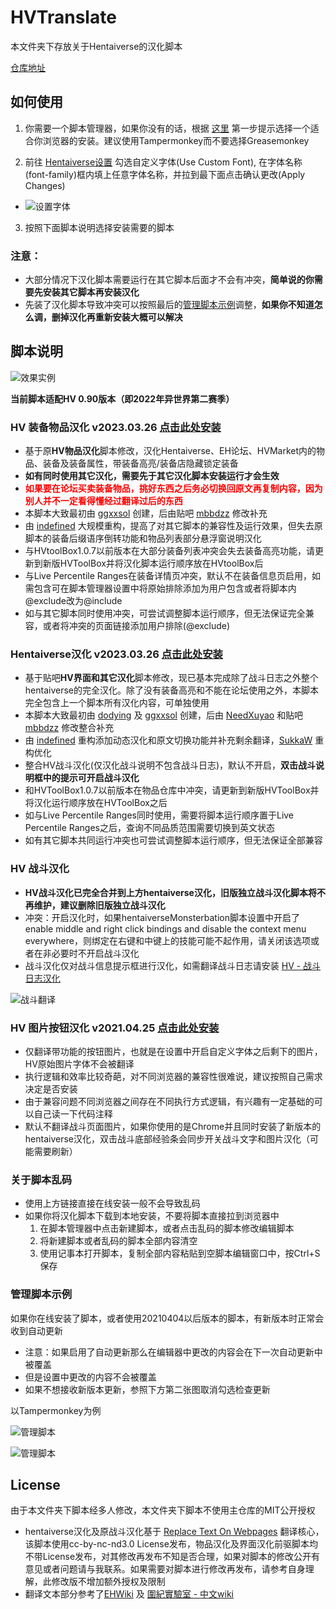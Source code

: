 # HVTranslate

本文件夹下存放关于Hentaiverse的汉化脚本

[仓库地址](https://github.com/indefined/UserScripts/tree/master/HVTranslate)

## 如何使用

1. 你需要一个脚本管理器，如果你没有的话，根据 [这里](https://greasyfork.org/zh-CN#home-step-1) 第一步提示选择一个适合你浏览器的安装。建议使用Tampermonkey而不要选择Greasemonkey

2. 前往 [Hentaiverse设置](https://hentaiverse.org/?s=Character&ss=se#settings_cfont) 勾选自定义字体(Use Custom Font), 在字体名称(font-family)框内填上任意字体名称，并拉到最下面点击确认更改(Apply Changes)

  - ![设置字体](https://greasyfork.s3.us-east-2.amazonaws.com/yc4unv6vcyxg38ifqcq75y5x4sum)

3. 按照下面脚本说明选择安装需要的脚本

### 注意：
- 大部分情况下汉化脚本需要运行在其它脚本后面才不会有冲突，**简单说的你需要先安装其它脚本再安装汉化**
- 先装了汉化脚本导致冲突可以按照最后的[管理脚本示例](#管理脚本示例)调整，**如果你不知道怎么调，删掉汉化再重新安装大概可以解决**

## 脚本说明

![效果实例](https://greasyfork.s3.us-east-2.amazonaws.com/nzycbcbtb9p5prkg7bhlrfy87ipf)

**当前脚本适配HV 0.90版本（即2022年异世界第二赛季）**

### HV 装备物品汉化 v2023.03.26 [点击此处安装](https://sleazyfork.org/scripts/404119/code/install.user.js)

- 基于原**HV物品汉化**脚本修改，汉化Hentaiverse、EH论坛、HVMarket内的物品、装备及装备属性，带装备高亮/装备店隐藏锁定装备
- **如有同时使用其它汉化，需要先于其它汉化脚本安装运行才会生效**
- **<font color="red">如果要在论坛买卖装备物品，挑好东西之后务必切换回原文再复制内容，因为别人并不一定看得懂经过翻译过后的东西</font>**
- 本脚本大致最初由 [ggxxsol](https://greasyfork.org/scripts/25986) 创建，后由贴吧 [mbbdzz](https://tieba.baidu.com/p/4849863522) 修改补充
- 由 [indefined](https://github.com/indefined/UserScripts/tree/master/HVTranslate) 大规模重构，提高了对其它脚本的兼容性及运行效果，但失去原脚本的装备后缀语序倒转功能和物品列表部分悬浮窗说明汉化
- 与HVtoolBox1.0.7以前版本在大部分装备列表冲突会失去装备高亮功能，请更新到新版HVToolBox并将汉化脚本运行顺序放在HVtoolBox后
- 与Live Percentile Ranges在装备详情页冲突，默认不在装备信息页启用，如需包含可在脚本管理器设置中将原始排除添加为用户包含或者将脚本内@exclude改为@include
- 如与其它脚本同时使用冲突，可尝试调整脚本运行顺序，但无法保证完全兼容，或者将冲突的页面链接添加用户排除(@exclude)


### Hentaiverse汉化 v2023.03.26 [点击此处安装](https://sleazyfork.org/scripts/404118/code/HentaiVerse%E6%B1%89%E5%8C%96.user.js)

- 基于贴吧**HV界面和其它汉化**脚本修改，现已基本完成除了战斗日志之外整个hentaiverse的完全汉化。除了没有装备高亮和不能在论坛使用之外，本脚本完全包含上一个脚本所有汉化内容，可单独使用
- 本脚本大致最初由 [dodying](https://github.com/dodying/UserJs/blob/master/modify/hvTranslator.user.js) 及 [ggxxsol](https://greasyfork.org/scripts/9680) 创建，后由 [NeedXuyao](https://greasyfork.org/zh-CN/scripts/2120) 和贴吧 [mbbdzz](https://tieba.baidu.com/p/4849863522) 修改整合补充
- 由 [indefined](https://github.com/indefined/UserScripts/tree/master/HVTranslate) 重构添加动态汉化和原文切换功能并补充剩余翻译，[SukkaW](https://github.com/SukkaW) 重构优化
- 整合HV战斗汉化(仅汉化战斗说明不包含战斗日志)，默认不开启，**双击战斗说明框中的提示可开启战斗汉化**
- 和HVToolBox1.0.7以前版本在物品仓库中冲突，请更新到新版HVToolBox并将汉化运行顺序放在HVToolBox之后
- 如与Live Percentile Ranges同时使用，需要将脚本运行顺序置于Live Percentile Ranges之后，查询不同品质范围需要切换到英文状态
- 如有其它脚本共同运行冲突也可尝试调整脚本运行顺序，但无法保证全部兼容


### HV 战斗汉化

- **HV战斗汉化已完全合并到上方hentaiverse汉化，旧版独立战斗汉化脚本将不再维护，建议删除旧版独立战斗汉化**
- 冲突：开启汉化时，如果hentaiverseMonsterbation脚本设置中开启了enable middle and right click bindings and disable the context menu everywhere，则绑定在右键和中键上的技能可能不起作用，请关闭该选项或者在非必要时不开启战斗汉化
- 战斗汉化仅对战斗信息提示框进行汉化，如需翻译战斗日志请安装 [HV - 战斗日志汉化](https://sleazyfork.org/zh-CN/scripts/445520)

![战斗翻译](https://greasyfork.s3.us-east-2.amazonaws.com/vufm3rw70vioa7gjwcvwmwcn7hiw)

### HV 图片按钮汉化 v2021.04.25 [点击此处安装](https://sleazyfork.org/scripts/425529/code/install.user.js)

- 仅翻译带功能的按钮图片，也就是在设置中开启自定义字体之后剩下的图片，HV原始图片字体不会被翻译
- 执行逻辑和效率比较奇葩，对不同浏览器的兼容性很难说，建议按照自己需求决定是否安装
- 由于兼容问题不同浏览器之间存在不同执行方式逻辑，有兴趣有一定基础的可以自己读一下代码注释
- 默认不翻译战斗页面图片，如果你使用的是Chrome并且同时安装了新版本的hentaiverse汉化，双击战斗底部经验条会同步开关战斗文字和图片汉化（可能需要刷新）

### 关于脚本乱码

- 使用上方链接直接在线安装一般不会导致乱码
- 如果你将汉化脚本下载到本地安装，不要将脚本直接拉到浏览器中
  1. 在脚本管理器中点击新建脚本，或者点击乱码的脚本修改编辑脚本
  2. 将新建脚本或者乱码的脚本全部内容清空
  3. 使用记事本打开脚本，复制全部内容粘贴到空脚本编辑窗口中，按Ctrl+S保存

### 管理脚本示例

如果你在线安装了脚本，或者使用20210404以后版本的脚本，有新版本时正常会收到自动更新
  - 注意：如果启用了自动更新那么在编辑器中更改的内容会在下一次自动更新中被覆盖
  - 但是设置中更改的内容不会被覆盖
  - 如果不想接收新版本更新，参照下方第二张图取消勾选检查更新

以Tampermonkey为例

![管理脚本](https://greasyfork.s3.us-east-2.amazonaws.com/vufm3rw70vioa7gjwcvwmwcn7hiw)


![管理脚本](https://greasyfork.s3.us-east-2.amazonaws.com/a2trse178td4v1f77y1k9uhpxm7m)

## License

由于本文件夹下脚本经多人修改，本文件夹下脚本不使用主仓库的MIT公开授权

- hentaiverse汉化及原战斗汉化基于 [Replace Text On Webpages](http://userscripts-mirror.org/scripts/show/41369) 翻译核心，该脚本使用cc-by-nc-nd3.0 License发布，物品汉化及界面汉化前驱脚本均不带License发布，对其修改再发布不知是否合理，如果对脚本的修改公开有意见或者问题请与我联系。如果需要对脚本进行修改再发布，请参考自身理解，此修改版不增加额外授权及限制
- 翻译文本部分参考了[EHWiki](https://ehwiki.org/wiki/HentaiVerse/Chinese) 及 [圍紀實驗室 - 中文wiki](https://scratchpad.fandom.com/zh/wiki/Category:HentaiVerse)
